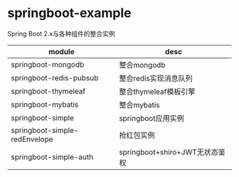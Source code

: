 # springboot-example
Spring Boot 2.x与各种组件的整合实例

| module      | desc    |
| --------- | -------- |
| springboot-mongodb    | 整合mongodb  |
| springboot-redis-pubsub     | 整合redis实现消息队列     |
| springboot-thymeleaf     | 整合thymeleaf模板引擎     |
| springboot-mybatis     | 整合mybatis     |
| springboot-simple     | springboot应用实例     |
| springboot-simple-redEnvelope     | 抢红包实例     |
| springboot-simple-auth     | springboot+shiro+JWT无状态鉴权    |
